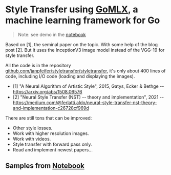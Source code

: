 # Style Transfer using [GoMLX](github.com/gomlx/gomlx), a machine learning framework for Go

> Note: see demo in the [notebook](https://github.com/janpfeifer/styletransfer/blob/main/demo.ipynb)

Based on [1], the seminal paper on the topic. With some help of the blog post [2]. But it uses the InceptionV3 image model instead of the VGG-19 for style transfer.

All the code is in the repository [github.com/janpfeifer/styletransfer/styletransfer](https://github.com/janpfeifer/styletransfer/styletransfer),
it's only about 400 lines of code, including I/O code (loading and displaying the images).

* [1] "A Neural Algorithm of Artistic Style", 2015, Gatys, Ecker & Bethge -- https://arxiv.org/abs/1508.06576
* [2] "Neural Style Transfer (NST) -- theory and implementation", 2021 -- https://medium.com/@ferlatti.aldo/neural-style-transfer-nst-theory-and-implementation-c26728cf969d

There are still tons that can be improved:

* Other style losses.
* Work with higher resolution images.
* Work with videos.
* Style transfer with forward pass only.
* Read and implement newest papers...

## Samples from [Notebook](https://github.com/janpfeifer/styletransfer/blob/main/demo.ipynb)


